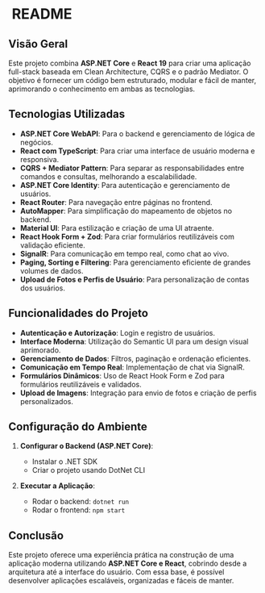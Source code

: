 #  README

## Visão Geral

Este projeto combina **ASP.NET Core** e **React 19** para criar uma aplicação full-stack baseada em Clean Architecture, CQRS e o padrão Mediator. O objetivo é fornecer um código bem estruturado, modular e fácil de manter, aprimorando o conhecimento em ambas as tecnologias.

## Tecnologias Utilizadas

- **ASP.NET Core WebAPI**: Para o backend e gerenciamento de lógica de negócios.
- **React com TypeScript**: Para criar uma interface de usuário moderna e responsiva.
- **CQRS + Mediator Pattern**: Para separar as responsabilidades entre comandos e consultas, melhorando a escalabilidade.
- **ASP.NET Core Identity**: Para autenticação e gerenciamento de usuários.
- **React Router**: Para navegação entre páginas no frontend.
- **AutoMapper**: Para simplificação do mapeamento de objetos no backend.
- **Material UI**: Para estilização e criação de uma UI atraente.
- **React Hook Form + Zod**: Para criar formulários reutilizáveis com validação eficiente.
- **SignalR**: Para comunicação em tempo real, como chat ao vivo.
- **Paging, Sorting e Filtering**: Para gerenciamento eficiente de grandes volumes de dados.
- **Upload de Fotos e Perfis de Usuário**: Para personalização de contas dos usuários.

## Funcionalidades do Projeto

- **Autenticação e Autorização**: Login e registro de usuários.
- **Interface Moderna**: Utilização do Semantic UI para um design visual aprimorado.
- **Gerenciamento de Dados**: Filtros, paginação e ordenação eficientes.
- **Comunicação em Tempo Real**: Implementação de chat via SignalR.
- **Formulários Dinâmicos**: Uso de React Hook Form e Zod para formulários reutilizáveis e validados.
- **Upload de Imagens**: Integração para envio de fotos e criação de perfis personalizados.

## Configuração do Ambiente

1. **Configurar o Backend (ASP.NET Core)**:

   - Instalar o .NET SDK
   - Criar o projeto usando DotNet CLI

2. **Executar a Aplicação**:

   - Rodar o backend: `dotnet run`
   - Rodar o frontend: `npm start`

## Conclusão

Este projeto oferece uma experiência prática na construção de uma aplicação moderna utilizando **ASP.NET Core e React**, cobrindo desde a arquitetura até a interface do usuário. Com essa base, é possível desenvolver aplicações escaláveis, organizadas e fáceis de manter.

